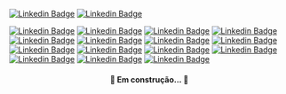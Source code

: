 

[![Linkedin Badge](https://img.shields.io/badge/LinkedIn-0077B5?style=for-the-badge&logo=linkedin&logoColor=white&link=https://www.linkedin.com/in/prasempreweb/)](https://www.linkedin.com/in/prasempreweb/)
[![Linkedin Badge](https://img.shields.io/badge/GitHub-100000?style=for-the-badge&logo=github&logoColor=white&link=https://https://github.com/PraSempreWeb/)](https://github.com/PraSempreWeb/)  

[![Linkedin Badge](https://img.shields.io/badge/HTML-239120?style=for-the-badge&logo=html5&logoColor=white&link=https://www.w3.org/html/)](https://www.w3.org/html/) 
[![Linkedin Badge](https://img.shields.io/badge/CSS3-1572B6?style=for-the-badge&logo=css3&logoColor=white&link=https://www.w3schools.com/css/)](https://www.w3schools.com/css/)
[![Linkedin Badge](https://img.shields.io/badge/JavaScript-F7DF1E?style=for-the-badge&logo=javascript&logoColor=black&link=https://developer.mozilla.org/en-US/docs/Web/JavaScript/)](https://developer.mozilla.org/en-US/docs/Web/JavaScript/) 
[![Linkedin Badge](https://img.shields.io/badge/Markdown-000000?style=for-the-badge&logo=markdown&logoColor=white&link=https://www.markdownguide.org/basic-syntax//)](https://www.markdownguide.org/basic-syntax/) 
[![Linkedin Badge](https://img.shields.io/badge/Bootstrap-563D7C?style=for-the-badge&logo=bootstrap&logoColor=white&link=https://www.w3schools.com/bootstrap/bootstrap_ver.asp)](https://www.w3schools.com/bootstrap/bootstrap_ver.asp) 
[![Linkedin Badge](https://img.shields.io/badge/MySQL-00000F?style=for-the-badge&logo=mysql&logoColor=white&link=https://dev.mysql.com/doc//)](https://dev.mysql.com/doc//) 
[![Linkedin Badge](https://img.shields.io/badge/Microsoft_Excel-217346?style=for-the-badge&logo=microsoft-excel&logoColor=white&link=https://developer.microsoft.com/pt-br/excel/docs/)](https://developer.microsoft.com/pt-br/excel/docs/) 
[![Linkedin Badge](https://img.shields.io/badge/Visual_Studio_Code-0078D4?style=for-the-badge&logo=visual%20studio%20code&logoColor=white&link=https://code.visualstudio.com//)](https://code.visualstudio.com//) 
[![Linkedin Badge](https://img.shields.io/badge/Visual_Studio_2019-5C2D91?style=for-the-badge&logo=visual%20studio&logoColor=white&link=https://visualstudio.microsoft.com/pt-br/downloads//)](https://visualstudio.microsoft.com/pt-br/downloads//) 
[![Linkedin Badge](https://img.shields.io/badge/Git-F05032?style=for-the-badge&logo=git&logoColor=white&link=https://git-scm.com/doc/)](https://git-scm.com/doc/) 
[![Linkedin Badge](https://img.shields.io/badge/C%2B%2B-00599C?style=for-the-badge&logo=c%2B%2B&logoColor=white&link=https://www.w3schools.com/cpp/default.asp)](https://www.w3schools.com/cpp/default.asp) 
[![Linkedin Badge](https://img.shields.io/badge/C%23-239120?style=for-the-badge&logo=c-sharp&logoColor=white&link=https://www.w3schools.com/cs/default.asp)](https://www.w3schools.com/cs/default.asp)
[![Linkedin Badge](https://img.shields.io/badge/Java-ED8B00?style=for-the-badge&logo=java&logoColor=white&link=https://www.w3schools.com/java/default.asp)](https://www.w3schools.com/java/default.asp)
[![Linkedin Badge](https://img.shields.io/badge/PHP-777BB4?style=for-the-badge&logo=php&logoColor=white&link=https://www.w3schools.com/php/default.asp)](https://www.w3schools.com/php/default.asp)
[![Linkedin Badge](https://img.shields.io/badge/Ubuntu-E95420?style=for-the-badge&logo=ubuntu&logoColor=white&link=https://ubuntu.com/download/desktop)](https://ubuntu.com/download/desktop)


































<h4 align="center"> 
	🚧  Em construção...  🚧
</h4>
  

